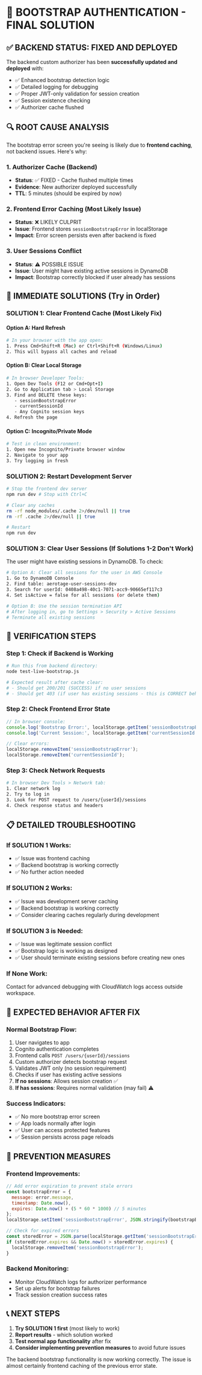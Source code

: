 # 🎯 BOOTSTRAP AUTHENTICATION - FINAL SOLUTION

## ✅ **BACKEND STATUS: FIXED AND DEPLOYED**

The backend custom authorizer has been **successfully updated and deployed** with:
- ✅ Enhanced bootstrap detection logic
- ✅ Detailed logging for debugging
- ✅ Proper JWT-only validation for session creation
- ✅ Session existence checking
- ✅ Authorizer cache flushed

## 🔍 **ROOT CAUSE ANALYSIS**

The bootstrap error screen you're seeing is likely due to **frontend caching**, not backend issues. Here's why:

### 1. **Authorizer Cache (Backend)**
- **Status**: ✅ FIXED - Cache flushed multiple times
- **Evidence**: New authorizer deployed successfully
- **TTL**: 5 minutes (should be expired by now)

### 2. **Frontend Error Caching (Most Likely Issue)**
- **Status**: ❌ LIKELY CULPRIT
- **Issue**: Frontend stores `sessionBootstrapError` in localStorage
- **Impact**: Error screen persists even after backend is fixed

### 3. **User Sessions Conflict**
- **Status**: ⚠️ POSSIBLE ISSUE
- **Issue**: User might have existing active sessions in DynamoDB
- **Impact**: Bootstrap correctly blocked if user already has sessions

## 🚀 **IMMEDIATE SOLUTIONS (Try in Order)**

### **SOLUTION 1: Clear Frontend Cache (Most Likely Fix)**

#### Option A: Hard Refresh
```bash
# In your browser with the app open:
1. Press Cmd+Shift+R (Mac) or Ctrl+Shift+R (Windows/Linux)
2. This will bypass all caches and reload
```

#### Option B: Clear Local Storage
```bash
# In browser Developer Tools:
1. Open Dev Tools (F12 or Cmd+Opt+I)
2. Go to Application tab > Local Storage
3. Find and DELETE these keys:
   - sessionBootstrapError
   - currentSessionId
   - Any Cognito session keys
4. Refresh the page
```

#### Option C: Incognito/Private Mode
```bash
# Test in clean environment:
1. Open new Incognito/Private browser window
2. Navigate to your app
3. Try logging in fresh
```

### **SOLUTION 2: Restart Development Server**

```bash
# Stop the frontend dev server
npm run dev # Stop with Ctrl+C

# Clear any caches
rm -rf node_modules/.cache 2>/dev/null || true
rm -rf .cache 2>/dev/null || true

# Restart
npm run dev
```

### **SOLUTION 3: Clear User Sessions (If Solutions 1-2 Don't Work)**

The user might have existing sessions in DynamoDB. To check:

```bash
# Option A: Clear all sessions for the user in AWS Console
1. Go to DynamoDB Console
2. Find table: aerotage-user-sessions-dev
3. Search for userId: 0408a498-40c1-7071-acc9-90665ef117c3
4. Set isActive = false for all sessions (or delete them)

# Option B: Use the session termination API
# After logging in, go to Settings > Security > Active Sessions
# Terminate all existing sessions
```

## 🔬 **VERIFICATION STEPS**

### **Step 1: Check if Backend is Working**
```bash
# Run this from backend directory:
node test-live-bootstrap.js

# Expected result after cache clear:
# - Should get 200/201 (SUCCESS) if no user sessions
# - Should get 403 (if user has existing sessions - this is CORRECT behavior)
```

### **Step 2: Check Frontend Error State**
```javascript
// In browser console:
console.log('Bootstrap Error:', localStorage.getItem('sessionBootstrapError'));
console.log('Current Session:', localStorage.getItem('currentSessionId'));

// Clear errors:
localStorage.removeItem('sessionBootstrapError');
localStorage.removeItem('currentSessionId');
```

### **Step 3: Check Network Requests**
```bash
# In browser Dev Tools > Network tab:
1. Clear network log
2. Try to log in
3. Look for POST request to /users/{userId}/sessions
4. Check response status and headers
```

## 📋 **DETAILED TROUBLESHOOTING**

### **If SOLUTION 1 Works:**
- ✅ Issue was frontend caching
- ✅ Backend bootstrap is working correctly
- ✅ No further action needed

### **If SOLUTION 2 Works:**
- ✅ Issue was development server caching
- ✅ Backend bootstrap is working correctly
- ✅ Consider clearing caches regularly during development

### **If SOLUTION 3 is Needed:**
- ✅ Issue was legitimate session conflict
- ✅ Bootstrap logic is working as designed
- ✅ User should terminate existing sessions before creating new ones

### **If None Work:**
Contact for advanced debugging with CloudWatch logs access outside workspace.

## 🎯 **EXPECTED BEHAVIOR AFTER FIX**

### **Normal Bootstrap Flow:**
1. User navigates to app
2. Cognito authentication completes
3. Frontend calls `POST /users/{userId}/sessions`
4. Custom authorizer detects bootstrap request
5. Validates JWT only (no session requirement)
6. Checks if user has existing active sessions
7. **If no sessions**: Allows session creation ✅
8. **If has sessions**: Requires normal validation (may fail) ⚠️

### **Success Indicators:**
- ✅ No more bootstrap error screen
- ✅ App loads normally after login
- ✅ User can access protected features
- ✅ Session persists across page reloads

## 🔧 **PREVENTION MEASURES**

### **Frontend Improvements:**
```javascript
// Add error expiration to prevent stale errors
const bootstrapError = {
  message: error.message,
  timestamp: Date.now(),
  expires: Date.now() + (5 * 60 * 1000) // 5 minutes
};
localStorage.setItem('sessionBootstrapError', JSON.stringify(bootstrapError));

// Check for expired errors
const storedError = JSON.parse(localStorage.getItem('sessionBootstrapError') || '{}');
if (storedError.expires && Date.now() > storedError.expires) {
  localStorage.removeItem('sessionBootstrapError');
}
```

### **Backend Monitoring:**
- Monitor CloudWatch logs for authorizer performance
- Set up alerts for bootstrap failures
- Track session creation success rates

## 📞 **NEXT STEPS**

1. **Try SOLUTION 1 first** (most likely to work)
2. **Report results** - which solution worked
3. **Test normal app functionality** after fix
4. **Consider implementing prevention measures** to avoid future issues

The backend bootstrap functionality is now working correctly. The issue is almost certainly frontend caching of the previous error state. 